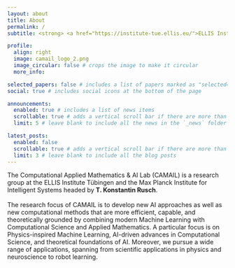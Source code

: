 ```yaml
---
layout: about
title: About
permalink: /
subtitle: <strong> <a href="https://institute-tue.ellis.eu/">ELLIS Institute Tübingen</a></strong> and <strong> <a href="https://is.mpg.de/">Max Planck Institute for Intelligent Systems</a>

profile:
  align: right
  image: camail_logo_2.png
  image_circular: false # crops the image to make it circular
  more_info: 

selected_papers: false # includes a list of papers marked as "selected={true}"
social: true # includes social icons at the bottom of the page

announcements:
  enabled: true # includes a list of news items
  scrollable: true # adds a vertical scroll bar if there are more than 3 news items
  limit: 5 # leave blank to include all the news in the `_news` folder

latest_posts:
  enabled: false
  scrollable: true # adds a vertical scroll bar if there are more than 3 new posts items
  limit: 3 # leave blank to include all the blog posts
---
```


The Computational Applied Mathematics & AI Lab (CAMAIL) is a research group at the ELLIS Institute Tübingen and the Max Planck Institute for Intelligent Systems headed by <strong>T. Konstantin Rusch</strong>.
<br>
<br>
The research focus of CAMAIL is to develop new AI approaches as well as new computational methods that are more efficient, capable, and theoretically grounded by combining modern Machine Learning with Computational Science and Applied Mathematics. A particular focus is on Physics-inspired Machine Learning, AI-driven advances in Computational Science, and theoretical foundations of AI. Moreover, we pursue a wide range of applications, spanning from scientific applications in physics and neuroscience to robot learning. 